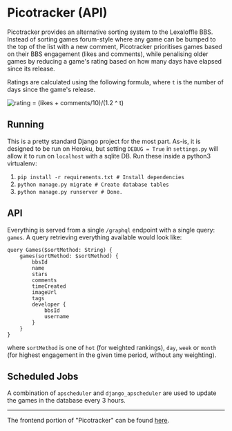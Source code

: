 # Picotracker (API)

Picotracker provides an alternative sorting system to the Lexaloffle BBS. Instead of sorting games forum-style where any game can be bumped to the top of the list with a new comment, Picotracker prioritises games based on their BBS engagement (likes and comments), while penalising older games by reducing a game's rating based on how many days have elapsed since its release.

Ratings are calculated using the following formula, where `t` is the number of days since the game's release.

<img src="https://latex.codecogs.com/gif.latex?rating&space;=&space;\frac{(likes&space;+&space;\frac{comments}{10})}{1.2&space;^&space;t}" title="rating = \frac{(likes + \frac{comments}{10})}{1.2 ^ t}" alt="rating = (likes + comments/10)/(1.2 ^ t)" />

## Running
This is a pretty standard Django project for the most part. As-is, it is designed to be run on Heroku, but setting `DEBUG = True` in `settings.py` will allow it to run on `localhost` with a sqlite DB. Run these inside a python3 virtualenv:

 1. `pip install -r requirements.txt # Install dependencies`
 2. `python manage.py migrate # Create database tables`
 3. `python manage.py runserver # Done.`

## API
Everything is served from a single `/graphql` endpoint with a single query: `games`. A query retrieving everything available would look like:

```
query Games($sortMethod: String) {
    games(sortMethod: $sortMethod) {
        bbsId
        name
        stars
        comments
        timeCreated
        imageUrl
        tags
        developer {
            bbsId
            username
        }
    }
}
```

where `sortMethod` is one of `hot` (for weighted rankings), `day`, `week` or `month` (for highest engagement in the given time period, without any weighting).

## Scheduled Jobs
A combination of `apscheduler` and `django_apscheduler` are used to update the games in the database every 3 hours.

----

The frontend portion of "Picotracker" can be found [here](https://github.com/ruairid/picotracker-web).
